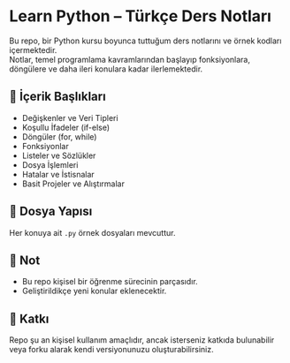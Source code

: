 # Learn Python – Türkçe Ders Notları

Bu repo, bir Python kursu boyunca tuttuğum ders notlarını ve örnek kodları içermektedir.  
Notlar, temel programlama kavramlarından başlayıp fonksiyonlara, döngülere ve daha ileri konulara kadar ilerlemektedir.

## 📌 İçerik Başlıkları

- Değişkenler ve Veri Tipleri
- Koşullu İfadeler (if-else)
- Döngüler (for, while)
- Fonksiyonlar
- Listeler ve Sözlükler
- Dosya İşlemleri
- Hatalar ve İstisnalar
- Basit Projeler ve Alıştırmalar

## 📂 Dosya Yapısı

Her konuya ait `.py` örnek dosyaları mevcuttur.

## 📝 Not

- Bu repo kişisel bir öğrenme sürecinin parçasıdır.
- Geliştirildikçe yeni konular eklenecektir.

## 🤝 Katkı

Repo şu an kişisel kullanım amaçlıdır, ancak isterseniz katkıda bulunabilir veya forku alarak kendi versiyonunuzu oluşturabilirsiniz.

